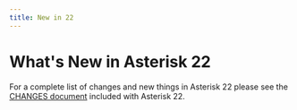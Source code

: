 ```yaml
---
title: New in 22
---
```

# What's New in Asterisk 22
For a complete list of changes and new things in Asterisk 22 please see the [CHANGES document](https://raw.githubusercontent.com/asterisk/asterisk/22/CHANGES) included with Asterisk 22.
